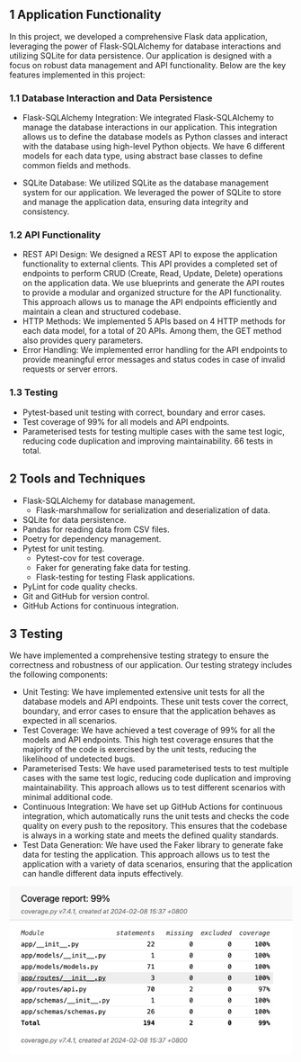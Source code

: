 ## 1 Application Functionality

In this project, we developed a comprehensive Flask data application, leveraging the power of Flask-SQLAlchemy for database interactions and utilizing SQLite for data persistence. Our application is designed with a focus on robust data management and API functionality. Below are the key features implemented in this project:

### 1.1 Database Interaction and Data Persistence

* Flask-SQLAlchemy Integration: We integrated Flask-SQLAlchemy to manage the database interactions in our application. This integration allows us to define the database models as Python classes and interact with the database using high-level Python objects. We have 6 different models for each data type, using abstract base classes to define common fields and methods.

* SQLite Database: We utilized SQLite as the database management system for our application. We leveraged the power of SQLite to store and manage the application data, ensuring data integrity and consistency.

### 1.2 API Functionality

* REST API Design: We designed a REST API to expose the application functionality to external clients. This API provides a completed set of endpoints to perform CRUD (Create, Read, Update, Delete) operations on the application data.
    We use blueprints and generate the API routes to provide a modular and organized structure for the API functionality. This approach allows us to manage the API endpoints efficiently and maintain a clean and structured codebase.
* HTTP Methods: We implemented 5 APIs based on 4 HTTP methods for each data model, for a total of 20 APIs. Among them, the GET method also provides query parameters.
* Error Handling: We implemented error handling for the API endpoints to provide meaningful error messages and status codes in case of invalid requests or server errors.

### 1.3 Testing

* Pytest-based unit testing with correct, boundary and error cases.
* Test coverage of 99% for all models and API endpoints.
* Parameterised tests for testing multiple cases with the same test logic, reducing code duplication and improving maintainability. 66 tests in total.

## 2 Tools and Techniques

* Flask-SQLAlchemy for database management.
  * Flask-marshmallow for serialization and deserialization of data.
* SQLite for data persistence.
* Pandas for reading data from CSV files.
* Poetry for dependency management.
* Pytest for unit testing.
  * Pytest-cov for test coverage.
  * Faker for generating fake data for testing.
  * Flask-testing for testing Flask applications.
* PyLint for code quality checks.
* Git and GitHub for version control.
* GitHub Actions for continuous integration.


## 3 Testing

We have implemented a comprehensive testing strategy to ensure the correctness and robustness of our application. Our testing strategy includes the following components:

* Unit Testing: We have implemented extensive unit tests for all the database models and API endpoints. These unit tests cover the correct, boundary, and error cases to ensure that the application behaves as expected in all scenarios.
* Test Coverage: We have achieved a test coverage of 99% for all the models and API endpoints. This high test coverage ensures that the majority of the code is exercised by the unit tests, reducing the likelihood of undetected bugs.
* Parameterised Tests: We have used parameterised tests to test multiple cases with the same test logic, reducing code duplication and improving maintainability. This approach allows us to test different scenarios with minimal additional code.
* Continuous Integration: We have set up GitHub Actions for continuous integration, which automatically runs the unit tests and checks the code quality on every push to the repository. This ensures that the codebase is always in a working state and meets the defined quality standards.
* Test Data Generation: We have used the Faker library to generate fake data for testing the application. This approach allows us to test the application with a variety of data scenarios, ensuring that the application can handle different data inputs effectively.

![img.png](coverage-screenshot.png)








